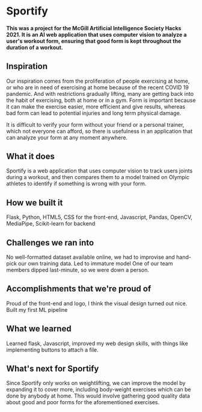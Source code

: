 # Sportify
#### This was a project for the McGill Artificial Intelligence Society Hacks 2021. It is an AI web application that uses computer vision to analyze a user's  workout form, ensuring that good form is kept throughout the duration of a workout.

## Inspiration
Our inspiration comes from the proliferation of people exercising at home, or who are in need of exercising at home because of the recent COVID 19 pandemic. And with restrictions gradually lifting, many are getting back into the habit of exercising, both at home or in a gym. Form is important because it can make the exercise easier, more efficient and give results, whereas bad form can lead to potential injuries and long term physical damage. 

It is difficult to verify your form without your friend or a personal trainer, which not everyone can afford, so there is usefulness in an application that can analyze your form at any moment anywhere. 

## What it does
Sportify is a web application that uses computer vision to track users joints during a workout, and then compares them to a model trained on Olympic athletes to identify if something is wrong with your form. 

## How we built it
Flask, Python, HTML5, CSS for the front-end, Javascript, Pandas, OpenCV, MediaPipe, Scikit-learn for backend

## Challenges we ran into
No well-formatted dataset available online, we had to improvise and hand-pick our own training data. Led to immature model
One of our team members dipped last-minute, so we were down a person.


## Accomplishments that we're proud of
Proud of the front-end and logo, I think the visual design turned out nice. 
Built my first ML pipeline

## What we learned
Learned flask, Javascript, improved my web design skills, with things like implementing buttons to attach a file.

## What's next for Sportify
Since Sportify only works on weightlifting, we can improve the model by expanding it to cover more, including body-weight exercises which can be done by anybody at home. This would involve gathering good quality data about good and poor forms for the aforementioned exercises.
